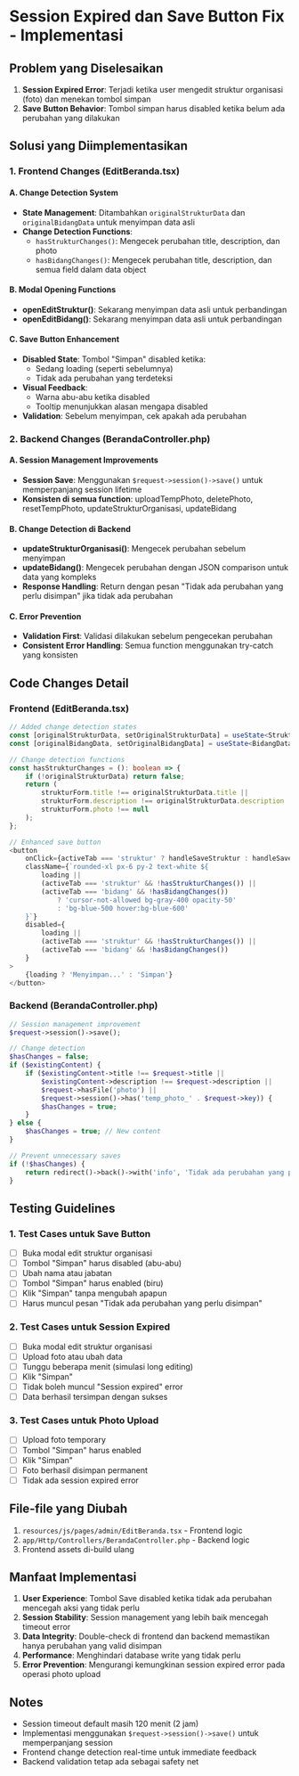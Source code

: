 # Session Expired dan Save Button Fix - Implementasi

## Problem yang Diselesaikan

1. **Session Expired Error**: Terjadi ketika user mengedit struktur organisasi (foto) dan menekan tombol simpan
2. **Save Button Behavior**: Tombol simpan harus disabled ketika belum ada perubahan yang dilakukan

## Solusi yang Diimplementasikan

### 1. Frontend Changes (EditBeranda.tsx)

#### A. Change Detection System

- **State Management**: Ditambahkan `originalStrukturData` dan `originalBidangData` untuk menyimpan data asli
- **Change Detection Functions**:
    - `hasStrukturChanges()`: Mengecek perubahan title, description, dan photo
    - `hasBidangChanges()`: Mengecek perubahan title, description, dan semua field dalam data object

#### B. Modal Opening Functions

- **openEditStruktur()**: Sekarang menyimpan data asli untuk perbandingan
- **openEditBidang()**: Sekarang menyimpan data asli untuk perbandingan

#### C. Save Button Enhancement

- **Disabled State**: Tombol "Simpan" disabled ketika:
    - Sedang loading (seperti sebelumnya)
    - Tidak ada perubahan yang terdeteksi
- **Visual Feedback**:
    - Warna abu-abu ketika disabled
    - Tooltip menunjukkan alasan mengapa disabled
- **Validation**: Sebelum menyimpan, cek apakah ada perubahan

### 2. Backend Changes (BerandaController.php)

#### A. Session Management Improvements

- **Session Save**: Menggunakan `$request->session()->save()` untuk memperpanjang session lifetime
- **Konsisten di semua function**: uploadTempPhoto, deletePhoto, resetTempPhoto, updateStrukturOrganisasi, updateBidang

#### B. Change Detection di Backend

- **updateStrukturOrganisasi()**: Mengecek perubahan sebelum menyimpan
- **updateBidang()**: Mengecek perubahan dengan JSON comparison untuk data yang kompleks
- **Response Handling**: Return dengan pesan "Tidak ada perubahan yang perlu disimpan" jika tidak ada perubahan

#### C. Error Prevention

- **Validation First**: Validasi dilakukan sebelum pengecekan perubahan
- **Consistent Error Handling**: Semua function menggunakan try-catch yang konsisten

## Code Changes Detail

### Frontend (EditBeranda.tsx)

```typescript
// Added change detection states
const [originalStrukturData, setOriginalStrukturData] = useState<StrukturOrganisasi | null>(null);
const [originalBidangData, setOriginalBidangData] = useState<BidangData | null>(null);

// Change detection functions
const hasStrukturChanges = (): boolean => {
    if (!originalStrukturData) return false;
    return (
        strukturForm.title !== originalStrukturData.title ||
        strukturForm.description !== originalStrukturData.description ||
        strukturForm.photo !== null
    );
};

// Enhanced save button
<button
    onClick={activeTab === 'struktur' ? handleSaveStruktur : handleSaveBidang}
    className={`rounded-xl px-6 py-2 text-white ${
        loading ||
        (activeTab === 'struktur' && !hasStrukturChanges()) ||
        (activeTab === 'bidang' && !hasBidangChanges())
            ? 'cursor-not-allowed bg-gray-400 opacity-50'
            : 'bg-blue-500 hover:bg-blue-600'
    }`}
    disabled={
        loading ||
        (activeTab === 'struktur' && !hasStrukturChanges()) ||
        (activeTab === 'bidang' && !hasBidangChanges())
    }
>
    {loading ? 'Menyimpan...' : 'Simpan'}
</button>
```

### Backend (BerandaController.php)

```php
// Session management improvement
$request->session()->save();

// Change detection
$hasChanges = false;
if ($existingContent) {
    if ($existingContent->title !== $request->title ||
        $existingContent->description !== $request->description ||
        $request->hasFile('photo') ||
        $request->session()->has('temp_photo_' . $request->key)) {
        $hasChanges = true;
    }
} else {
    $hasChanges = true; // New content
}

// Prevent unnecessary saves
if (!$hasChanges) {
    return redirect()->back()->with('info', 'Tidak ada perubahan yang perlu disimpan.');
}
```

## Testing Guidelines

### 1. Test Cases untuk Save Button

- [ ] Buka modal edit struktur organisasi
- [ ] Tombol "Simpan" harus disabled (abu-abu)
- [ ] Ubah nama atau jabatan
- [ ] Tombol "Simpan" harus enabled (biru)
- [ ] Klik "Simpan" tanpa mengubah apapun
- [ ] Harus muncul pesan "Tidak ada perubahan yang perlu disimpan"

### 2. Test Cases untuk Session Expired

- [ ] Buka modal edit struktur organisasi
- [ ] Upload foto atau ubah data
- [ ] Tunggu beberapa menit (simulasi long editing)
- [ ] Klik "Simpan"
- [ ] Tidak boleh muncul "Session expired" error
- [ ] Data berhasil tersimpan dengan sukses

### 3. Test Cases untuk Photo Upload

- [ ] Upload foto temporary
- [ ] Tombol "Simpan" harus enabled
- [ ] Klik "Simpan"
- [ ] Foto berhasil disimpan permanent
- [ ] Tidak ada session expired error

## File-file yang Diubah

1. `resources/js/pages/admin/EditBeranda.tsx` - Frontend logic
2. `app/Http/Controllers/BerandaController.php` - Backend logic
3. Frontend assets di-build ulang

## Manfaat Implementasi

1. **User Experience**: Tombol Save disabled ketika tidak ada perubahan mencegah aksi yang tidak perlu
2. **Session Stability**: Session management yang lebih baik mencegah timeout error
3. **Data Integrity**: Double-check di frontend dan backend memastikan hanya perubahan yang valid disimpan
4. **Performance**: Menghindari database write yang tidak perlu
5. **Error Prevention**: Mengurangi kemungkinan session expired error pada operasi photo upload

## Notes

- Session timeout default masih 120 menit (2 jam)
- Implementasi menggunakan `$request->session()->save()` untuk memperpanjang session
- Frontend change detection real-time untuk immediate feedback
- Backend validation tetap ada sebagai safety net
